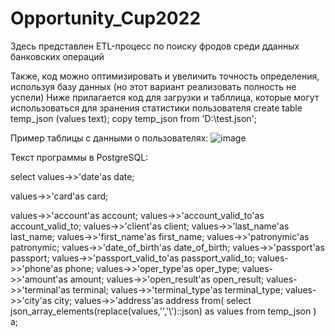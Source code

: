 # Opportunity_Cup2022

Здесь представлен ETL-процесс по поиску фродов среди дданных банковских операций

Также, код можно оптимизировать и увеличить точность определения, используя базу данных (но этот вариант реализовать полность не успели)
Ниже прилагается код для загрузки и табллица, которые могут использоваться для зранения статистики пользователя
create table temp_json (values text);
copy temp_json from 'D:\test.json';

Пример таблицы с данными о пользователях:
![image](https://user-images.githubusercontent.com/71030143/194439497-c0b3446a-2fd1-424c-b30e-db354655857a.png)



Текст программы в PostgreSQL:

select values->>'date'as date;

values->>'card'as card;

values->>'account'as account;
values->>'account_valid_to'as account_valid_to;
values->>'client'as client;
values->>'last_name'as last_name;
values->>'first_name'as first_name;
values->>'patronymic'as patronymic;
values->>'date_of_birth'as date_of_birth;
values->>'passport'as passport;
values->>'passport_valid_to'as passport_valid_to;
values->>'phone'as phone;
values->>'oper_type'as oper_type;
values->>'amount'as amount;
values->>'open_result'as open_result;
values->>'terminal'as terminal;
values->>'terminal_type'as terminal_type;
values->>'city'as city;
values->>'address'as address
from(
select json_array_elements(replace(values,'\','\\')::json) as values
    from temp_json
) a;
